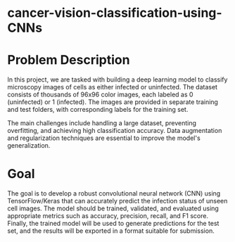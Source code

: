 # cancer-vision-classification-using-CNNs

# Problem Description

In this project, we are tasked with building a deep learning model to classify microscopy images of cells as either infected or uninfected. The dataset consists of thousands of 96x96 color images, each labeled as 0 (uninfected) or 1 (infected). The images are provided in separate training and test folders, with corresponding labels for the training set.

The main challenges include handling a large dataset, preventing overfitting, and achieving high classification accuracy. Data augmentation and regularization techniques are essential to improve the model's generalization.

# Goal

The goal is to develop a robust convolutional neural network (CNN) using TensorFlow/Keras that can accurately predict the infection status of unseen cell images. The model should be trained, validated, and evaluated using appropriate metrics such as accuracy, precision, recall, and F1 score. Finally, the trained model will be used to generate predictions for the test set, and the results will be exported in a format suitable for submission.
